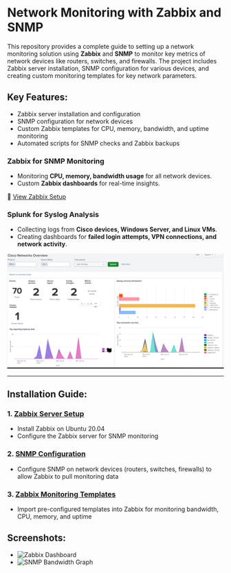 # Network Monitoring with Zabbix and SNMP

This repository provides a complete guide to setting up a network monitoring solution using **Zabbix** and **SNMP** to monitor key metrics of network devices like routers, switches, and firewalls. The project includes Zabbix server installation, SNMP configuration for various devices, and creating custom monitoring templates for key network parameters.

## Key Features:
- Zabbix server installation and configuration
- SNMP configuration for network devices
- Custom Zabbix templates for CPU, memory, bandwidth, and uptime monitoring
- Automated scripts for SNMP checks and Zabbix backups

### **Zabbix for SNMP Monitoring**
- Monitoring **CPU, memory, bandwidth usage** for all network devices.
- Custom **Zabbix dashboards** for real-time insights.

📄 [View Zabbix Setup](monitoring/zabbix-setup.md)



### **Splunk for Syslog Analysis**
- Collecting logs from **Cisco devices, Windows Server, and Linux VMs**.
- Creating dashboards for **failed login attempts, VPN connections, and network activity**.

![View Splunk Setup](https://github.com/Plantlyfe/Network-Monitoring/blob/main/Splunk%20Syslog%20Dashboard%20-%20Cisco.png)

---
## Installation Guide:
### 1. [Zabbix Server Setup](zabbix-server-setup/zabbix-server-installation.md)
   - Install Zabbix on Ubuntu 20.04
   - Configure the Zabbix server for SNMP monitoring

### 2. [SNMP Configuration](snmp-configuration/snmpd.conf)
   - Configure SNMP on network devices (routers, switches, firewalls) to allow Zabbix to pull monitoring data

### 3. [Zabbix Monitoring Templates](monitoring-templates/zabbix-snmp-template.xml)
   - Import pre-configured templates into Zabbix for monitoring bandwidth, CPU, memory, and uptime


## Screenshots:
- ![Zabbix Dashboard](images/zabbix-dashboard.png)
- ![SNMP Bandwidth Graph](images/snmp-graph.png)
